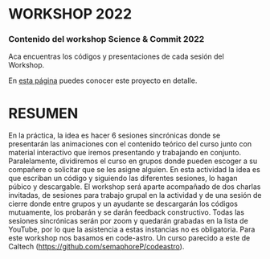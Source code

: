 # WORKSHOP 2022

### Contenido del workshop Science & Commit 2022

Aca encuentras los códigos y presentaciones de cada sesión del Workshop. 

En [esta página](https://science-and-commit.github.io) puedes conocer este proyecto en detalle.



# RESUMEN

En la práctica, la idea es hacer 6 sesiones sincrónicas donde se presentarán las animaciones con el contenido teórico del curso junto con material interactivo que iremos presentando y trabajando en conjunto.
Paralelamente, dividiremos el curso en grupos donde pueden escoger a su compañere o solicitar que se les asigne alguien. En esta  actividad la idea es que escriban un código y siguiendo las diferentes sesiones, lo hagan púbico y descargable. 
El workshop será aparte acompañado de dos charlas invitadas, de sesiones para trabajo grupal en la actividad y de una sesión de cierre donde entre grupos y un ayudante se descargarán los códigos mutuamente, los probarán y se darán feedback constructivo.
Todas las sesiones sincrónicas serán por zoom y quedarán grabadas en la lista de YouTube, por lo que la asistencia a estas instancias no es obligatoria.
Para este workshop nos basamos en code-astro. Un curso parecido a este de Caltech (https://github.com/semaphoreP/codeastro).
